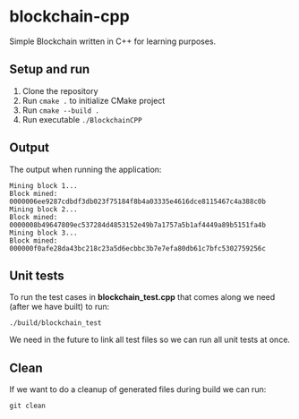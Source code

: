 # blockchain-cpp
Simple Blockchain written in C++ for learning purposes. 

## Setup and run

1. Clone the repository
2. Run `cmake .` to initialize CMake project
3. Run `cmake --build .`
4. Run executable `./BlockchainCPP`

## Output

The output when running the application:

```
Mining block 1...
Block mined: 0000006ee9287cdbdf3db023f75184f8b4a03335e4616dce8115467c4a388c0b
Mining block 2...
Block mined: 0000008b49647809ec537284d4853152e49b7a1757a5b1af4449a89b5151fa4b
Mining block 3...
Block mined: 000000f0afe28da43bc218c23a5d6ecbbc3b7e7efa80db61c7bfc5302759256c
```

## Unit tests

To run the test cases in **blockchain_test.cpp** that comes along we need (after we have built) to run:

`./build/blockchain_test`

We need in the future to link all test files so we can run all unit tests at once.

## Clean 

If we want to do a cleanup of generated files during build we can run:

`git clean`
